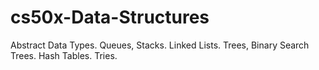# cs50x-Data-Structures
Abstract Data Types. Queues, Stacks. Linked Lists. Trees, Binary Search Trees. Hash Tables. Tries.
